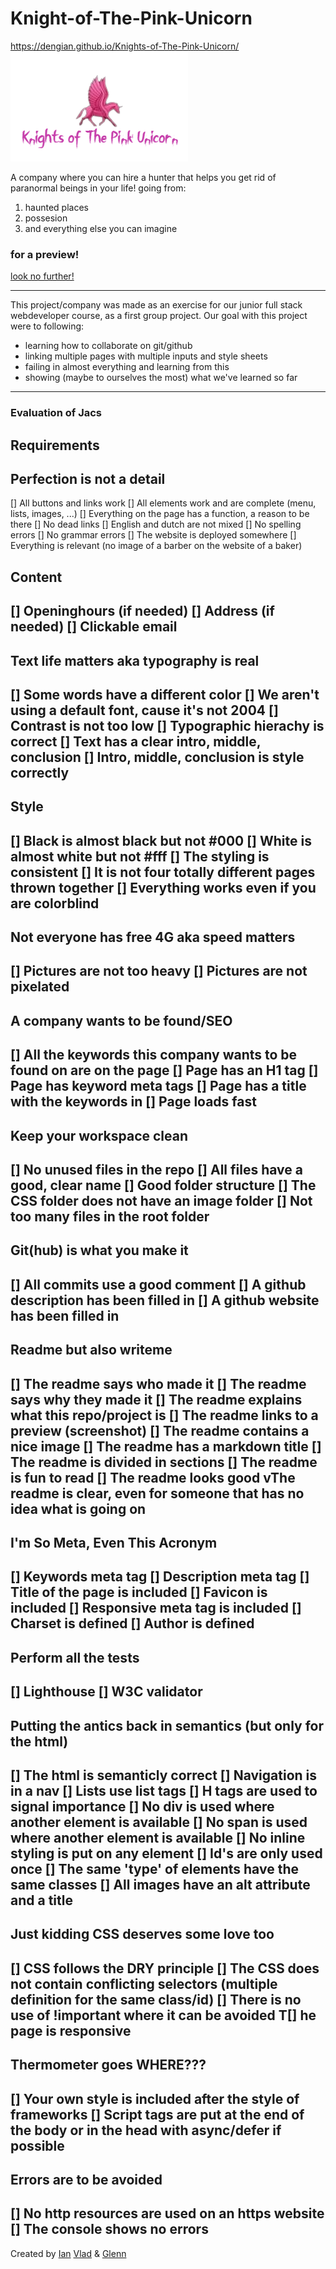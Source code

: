 # Knight-of-The-Pink-Unicorn
https://dengian.github.io/Knights-of-The-Pink-Unicorn/
<img src="images/logo2.png" alt="Knights of The Pink Unicorn logo" title="Knights of The Pink Unicorn logo">

A company where you can hire a hunter
that helps you get rid of paranormal beings in your life!
going from:
1. haunted places
2. possesion
3. and everything else you can imagine

### for a preview!
<a href="file:///C:/Users/glenn/Desktop/becode/Knights-of-The-Pink-Unicorn/images/preview.png">
look no further!</a>

---
This project/company was made as an exercise for our junior full stack webdeveloper course,
as a first group project. Our goal with this project were to following:
* learning how to collaborate on git/github
* linking multiple pages with multiple inputs and style sheets
* failing in almost everything and learning from this
* showing (maybe to ourselves the most) what we've learned so far
---
### Evaluation of Jacs
Requirements
---
Perfection is not a detail
---
[] All buttons and links work
[] All elements work and are complete (menu, lists, images, ...)
[] Everything on the page has a function, a reason to be there
[] No dead links
[] English and dutch are not mixed
[] No spelling errors
[] No grammar errors
[] The website is deployed somewhere
[] Everything is relevant (no image of a barber on the website of a baker)

Content
---
[] Openinghours (if needed)
[] Address (if needed)
[] Clickable email
---

Text life matters aka typography is real
---
[] Some words have a different color
[] We aren't using a default font, cause it's not 2004
[] Contrast is not too low
[] Typographic hierachy is correct
[] Text has a clear intro, middle, conclusion
[] Intro, middle, conclusion is style correctly
---

Style
---
[] Black is almost black but not #000
[] White is almost white but not #fff
[] The styling is consistent
[] It is not four totally different pages thrown together
[] Everything works even if you are colorblind
---

Not everyone has free 4G aka speed matters
---
[] Pictures are not too heavy
[] Pictures are not pixelated
---

A company wants to be found/SEO
---
[] All the keywords this company wants to be found on are on the page
[] Page has an H1 tag
[] Page has keyword meta tags
[] Page has a title with the keywords in
[] Page loads fast
---

Keep your workspace clean
---
[] No unused files in the repo
[] All files have a good, clear name
[] Good folder structure
[] The CSS folder does not have an image folder
[] Not too many files in the root folder
---

Git(hub) is what you make it
---
[] All commits use a good comment
[] A github description has been filled in
[] A github website has been filled in
---

Readme but also writeme
---
[] The readme says who made it
[] The readme says why they made it
[] The readme explains what this repo/project is
[] The readme links to a preview (screenshot)
[] The readme contains a nice image
[] The readme has a markdown title
[] The readme is divided in sections
[] The readme is fun to read
[] The readme looks good
vThe readme is clear, even for someone that has no idea what is going on
---

I'm So Meta, Even This Acronym
---
[] Keywords meta tag
[] Description meta tag
[] Title of the page is included
[] Favicon is included
[] Responsive meta tag is included
[] Charset is defined
[] Author is defined
---

Perform all the tests
---
[] Lighthouse
[] W3C validator
---

Putting the antics back in semantics (but only for the html)
---
[] The html is semanticly correct
[] Navigation is in a nav
[] Lists use list tags
[] H tags are used to signal importance
[] No div is used where another element is available
[] No span is used where another element is available
[] No inline styling is put on any element
[] Id's are only used once
[] The same 'type' of elements have the same classes
[] All images have an alt attribute and a title
---

Just kidding CSS deserves some love too
---
[] CSS follows the DRY principle
[] The CSS does not contain conflicting selectors (multiple definition for the same class/id)
[] There is no use of !important where it can be avoided
T[] he page is responsive
---

Thermometer goes WHERE???
---
[] Your own style is included after the style of frameworks
[] Script tags are put at the end of the body or in the head with async/defer if possible
---

Errors are to be avoided
---
[] No http resources are used on an https website
[] The console shows no errors
---
<footer>
Created by <a href="https://github.com/DenGian">Ian</a>
<a href="https://github.com/VladBurlacu">Vlad</a>
& <a href="https://github.com/Glinchflash">Glenn</a>
</footer>